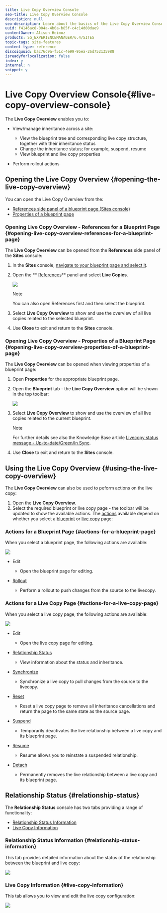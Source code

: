 ```yaml
---
title: Live Copy Overview Console
seo-title: Live Copy Overview Console
description: null
seo-description: Learn about the basics of the Live Copy Overview Console.
uuid: f4146ac8-004a-4b0a-b85f-c4c14d80dae9
contentOwner: Alison Heimoz
products: SG_EXPERIENCEMANAGER/6.4/SITES
topic-tags: site-features
content-type: reference
discoiquuid: bac76c9a-f51c-4e99-95ea-26d752135988
isreadyforlocalization: false
index: y
internal: n
snippet: y
---
```


# Live Copy Overview Console{#live-copy-overview-console}

<!--
Comment Type: remark
Last Modified By: unknown unknown (ims-author-57F1056A4CD116590A746C15@AdobeID)
Last Modified Date: 2017-11-30T05:01:01.683-0500
<p><a href="https://jira.corp.adobe.com/browse/KT-59">https://jira.corp.adobe.com/browse/KT-59</a></p>
<p><a href="https://jira.corp.adobe.com/browse/CQ-84617">https://jira.corp.adobe.com/browse/CQ-84617</a></p>
<p><a href="https://wiki.corp.adobe.com/display/WEM/KT+-+Sites+-+MSM+in+touch-enabled+UI%2C+parity+with+classic+UI">https://wiki.corp.adobe.com/display/WEM/KT+-+Sites+-+MSM+in+touch-enabled+UI%2C+parity+with+classic+UI</a></p>
-->

<!--
Comment Type: remark
Last Modified By: unknown unknown (ims-author-57F1056A4CD116590A746C15@AdobeID)
Last Modified Date: 2017-11-30T05:01:01.699-0500
<p>CQ-84617 issue:</p>
<ul>
<li>View/manage inheritances across a site
<ul>
<li>view blueprint tree and corresponding live copy structure, with inheritance statuses</li>
<li>edit inheritances statuses</li>
<li>view blueprint and live copy properties, <strong>in popup inspectors directly in sitemap view</strong></li>
</ul> </li>
<li>Perform rollout actions</li>
<li>See attached images with Classic UI patterns for these actions</li>
</ul>
-->

The **Live Copy Overview** enables you to:

* View/manage inheritance across a site:

    * View the blueprint tree and corresponding live copy structure, together with their inheritance status
    * Change the inheritance status; for example, suspend, resume
    * View blueprint and live copy properties

* Perform rollout actions

## Opening the Live Copy Overview {#opening-the-live-copy-overview}

You can open the Live Copy Overview from the:

* [References side panel of a blueprint page (Sites console)](#openinglivecopyoverviewreferencesforablueprintpage)
* [Properties of a blueprint page](#openinglivecopyoverviewpropertiesofablueprintpage)

### Opening Live Copy Overview - References for a Blueprint Page {#opening-live-copy-overview-references-for-a-blueprint-page}

The **Live Copy Overview** can be opened from the **References** side panel of the **Sites** console:

1. In the **Sites** console, [navigate to your blueprint page and select it](../../authoring/using/basic-handling.md#viewingandselectingyourresources).
1. Open the ** [References](../../authoring/using/basic-handling.md#references)** panel and select **Live Copies**.

   ![](assets/chlimage_1-393.png)

   >[!NOTE]
   >
   >You can also open References first and then select the blueprint.

1. Select **Live Copy Overview** to show and use the overview of all live copies related to the selected blueprint.
1. Use **Close** to exit and return to the **Sites** console.

### Opening Live Copy Overview - Properties of a Blueprint Page {#opening-live-copy-overview-properties-of-a-blueprint-page}

The **Live Copy Overview** can be opened when viewing properties of a blueprint page:

1. Open **Properties** for the appropriate blueprint page.
1. Open the **Blueprint** tab - the **Live Copy Overview** option will be shown in the top toolbar:

   ![](assets/chlimage_1-394.png)

1. Select **Live Copy Overview** to show and use the overview of all live copies related to the current blueprint.

   >[!NOTE]
   >
   >For further details see also the Knowledge Base article [Livecopy status message - Up-to-date/Green/In Sync](https://helpx.adobe.com/experience-manager/kb/livecopy-status-message---up-to-date-green-in-sync.html).

1. Use **Close** to exit and return to the **Sites** console.

## Using the Live Copy Overview {#using-the-live-copy-overview}

<!--
Comment Type: remark
Last Modified By: unknown unknown (ims-author-57F1056A4CD116590A746C15@AdobeID)
Last Modified Date: 2017-11-30T05:01:02.245-0500
<p>needs more info - in general and about the specific tabs</p>
-->

The **Live Copy Overview** can also be used to peform actions on the live copy:

1. Open the **Live Copy Overview**.
1. Select the required blueprint or live copy page - the toolbar will be updated to show the available actions. The [actions](../../administering/using/msm.md#termsused) available depend on whether you select a [blueprint](#actionsforablueprintpage) or [live copy](#actionsforalivecopypage) page:

### Actions for a Blueprint Page {#actions-for-a-blueprint-page}

When you select a blueprint page, the following actions are available:

![](assets/chlimage_1-395.png)

* Edit

    * Open the blueprint page for editing.

* [Rollout](../../administering/using/msm.md#rolloutandsynchronize)

    * Perform a rollout to push changes from the source to the livecopy.

### Actions for a Live Copy Page {#actions-for-a-live-copy-page}

When you select a live copy page, the following actions are available:

![](assets/chlimage_1-396.png)

* Edit

    * Open the live copy page for editing.

* [Relationship Status](#relationshipstatus)

    * View information about the status and inheritance.

* [Synchronize](../../administering/using/msm.md#rolloutandsynchronize)

    * Synchronize a live copy to pull changes from the source to the livecopy.

* [Reset](../../administering/using/msm-livecopy.md#resettingalivecopypage)

    * Reset a live copy page to remove all inheritance cancellations and return the page to the same state as the source page.

* [Suspend](../../administering/using/msm.md#suspendingandcancellinginheritanceandsynchronization)

    * Temporarily deactivates the live relationship between a live copy and its blueprint page.

* [Resume](../../administering/using/msm-livecopy.md#resuminginheritanceforapage)

    * Resume allows you to reinstate a suspended relationship.

* [Detach](../../administering/using/msm.md#detachingalivecopy)

    * Permanently removes the live relationship between a live copy and its blueprint page.

## Relationship Status {#relationship-status}

The **Relationship Status** console has two tabs providing a range of functionality:

* [Relationship Status Information](#relationshipstatusinformation)
* [Live Copy Information](#livecopyinformation)

### Relationship Status Information {#relationship-status-information}

This tab provides detailed information about the status of the relationship between the blueprint and live copy:

<!--
Comment Type: remark
Last Modified By: unknown unknown (ims-author-57F1056A4CD116590A746C15@AdobeID)
Last Modified Date: 2017-11-30T05:01:02.549-0500
<p>will need a new screenshot after the typos are corrected </p>
<p><a href="https://jira.corp.adobe.com/browse/CQ-112553">https://jira.corp.adobe.com/browse/CQ-112553</a></p>
-->

<!--
Comment Type: remark
Last Modified By: unknown unknown (ims-author-57F1056A4CD116590A746C15@AdobeID)
Last Modified Date: 2017-11-30T05:01:02.564-0500
<p>ims-author-08583C574D27377E0A746C1C@AdobeID (last week)</p>
<p>Would maybe nice to have an list of posibile status?</p>
<p>Yes, please confirm what variations are possible in this context.</p>
-->

![](assets/chlimage_1-397.png) 

### Live Copy Information {#live-copy-information}

This tab allows you to view and edit the live copy configuration:

![](assets/chlimage_1-398.png)

